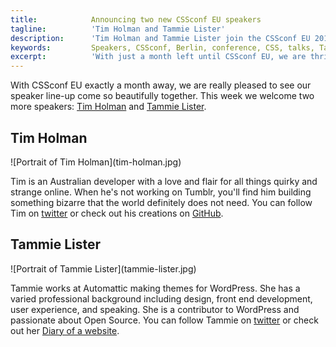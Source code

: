 ```yaml
---
title:            Announcing two new CSSconf EU speakers 
tagline:          'Tim Holman and Tammie Lister'
description:      'Tim Holman and Tammie Lister join the CSSconf EU 2015 line-up'
keywords:         Speakers, CSSconf, Berlin, conference, CSS, talks, Tammie, Lister, Tim, Holman
excerpt:          'With just a month left until CSSconf EU, we are thrilled to announce two new additions to our 2015 line-up: Tim Holman and Tammie Lister'
---
```


With CSSconf EU exactly a month away, we are really pleased to see our speaker line-up come so beautifully together. This week we welcome two more speakers: <a href="http://twitter.com/twholman" target="_blank">Tim Holman</a> and <a href="https://twitter.com/karmatosed" target="_blank">Tammie Lister</a>.

## Tim Holman

<div class="blog-img blog-img--right">
  ![Portrait of Tim Holman](tim-holman.jpg)
</div>

Tim is an Australian developer with a love and flair for all things quirky and strange online. When he's not working on Tumblr, you'll find him building something bizarre that the world definitely does not need. You can follow Tim on <a href="http://twitter.com/twholman" target="_blank">twitter</a> or check out his creations on <a href="https://github.com/tholman" target="_blank">GitHub</a>.

## Tammie Lister

<div class="blog-img blog-img--right">
  ![Portrait of Tammie Lister](tammie-lister.jpg)
</div>

Tammie works at Automattic making themes for WordPress. She has a varied professional background including design, front end development, user experience, and speaking. She is a contributor to WordPress and passionate about Open Source. You can follow Tammie on <a href="https://twitter.com/karmatosed" target="_blank">twitter</a> or check out her <a href="http://diaryofawebsite.com/">Diary of a website</a>.
